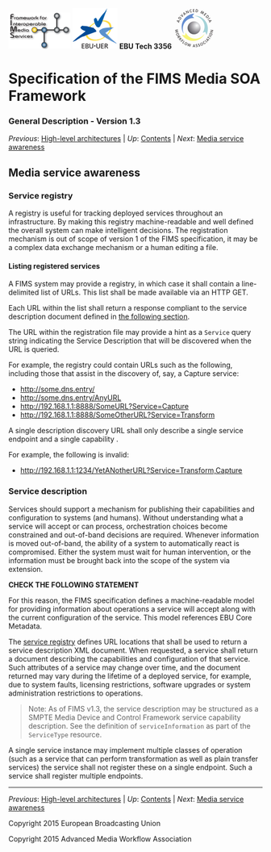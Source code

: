 ![FIMS logo](./FIMS_logo.png) ![EBU logo](./EBU_logo.svg.png) __EBU Tech 3356__ ![AMWA_logo](./AMWA_logo.png)
# Specification of the FIMS Media SOA Framework
### General Description - Version 1.3

_Previous_: [High-level architectures](./mediaServiceManagement.md) | _Up_: [Contents](./introduction.md) | _Next_: [Media service awareness](./mediaServiceBehaviour.md)

## Media service awareness

### Service registry

A registry is useful for tracking deployed services throughout an infrastructure. By making this registry machine-readable 
and well defined the overall system can make intelligent decisions. The registration mechanism is out of scope of version 1 
of the FIMS specification, it may be a complex data exchange mechanism or a human editing a file. 
  
#### Listing registered services

A FIMS system may provide a registry, in which case it shall contain a line-delimited list of URLs. This list shall be made 
available via an HTTP GET.

Each URL within the list shall return a response compliant to the service description document defined in [the following 
section](#service-description).

The URL within the registration file may provide a hint as a `Service` query string indicating the Service Description that
will be discovered when the URL is queried.

For example, the registry could contain URLs such as the following, including those that assist in the discovery of, say, a 
Capture service:

* http://some.dns.entry/
* http://some.dns.entry/AnyURL
* http://192.168.1.1:8888/SomeURL?Service=Capture
* http://192.168.1.1:8888/SomeOtherURL?Service=Transform

A single description discovery URL shall only describe a single service endpoint and a single capability .

For example, the following is invalid:

* http://192.168.1.1:1234/YetANotherURL?Service=Transform,Capture

### Service description

Services should support a mechanism for publishing their capabilities and configuration to systems (and humans). Without 
understanding what a service will accept or can process, orchestration choices become constrained and out-of-band decisions 
are required. Whenever information is moved out-of-band, the ability of a system to automatically react is compromised. 
Either the system must wait for human intervention, or the information must be brought back into the scope of the system 
via extension.

__CHECK THE FOLLOWING STATEMENT__

For this reason, the FIMS specification defines a machine-readable model for providing information about operations a 
service will accept along with the current configuration of the service. This model references EBU Core Metadata.

The [service registry](#service-registry) defines URL locations that shall be used to return a service description XML 
document. When requested, a service shall return a document describing the capabilities and configuration of that service. 
Such attributes of a service may change over time, and the document returned may vary during the lifetime of a deployed 
service, for example, due to system faults, licensing restrictions, software upgrades or system administration restrictions 
to operations. 

> Note: As of FIMS v1.3, the service description may be structured as a SMPTE Media Device and Control Framework service 
  capability description. See the definition of `serviceInformation` as part of the `ServiceType` resource.
  
A single service instance may implement multiple classes of operation (such as a service that can perform transformation as 
well as plain transfer services) the service shall not register these on a single endpoint. Such a service shall register 
multiple endpoints.

* * *

_Previous_: [High-level architectures](./mediaServiceManagement.md) | _Up_: [Contents](./introduction.md) | _Next_: [Media service awareness](./mediaServiceBehaviour.md)

Copyright 2015 European Broadcasting Union

Copyright 2015 Advanced Media Workflow Association
